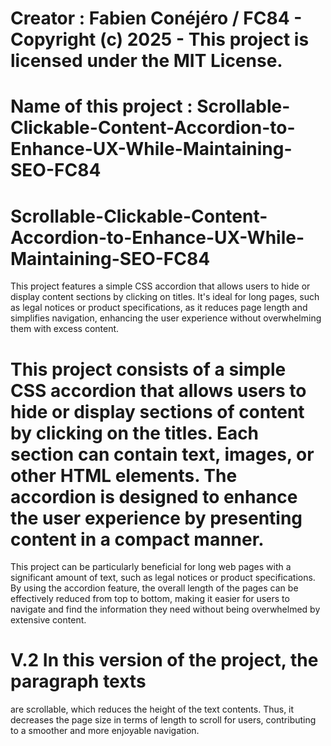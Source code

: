 # Creator : Fabien Conéjéro / FC84 - Copyright (c) 2025 - This project is licensed under the MIT License.
# Name of this project : Scrollable-Clickable-Content-Accordion-to-Enhance-UX-While-Maintaining-SEO-FC84

# Scrollable-Clickable-Content-Accordion-to-Enhance-UX-While-Maintaining-SEO-FC84
 This project features a simple CSS accordion that allows users to hide or display content sections by clicking on titles. It's ideal for long pages, such as legal notices or product specifications, as it reduces page length and simplifies navigation, enhancing the user experience without overwhelming them with excess content.

# This project consists of a simple CSS accordion that allows users to hide or display sections of content by clicking on the titles. Each section can contain text, images, or other HTML elements. The accordion is designed to enhance the user experience by presenting content in a compact manner.

This project can be particularly beneficial for long web pages with a significant amount of text, such as legal notices or product specifications. By using the accordion feature, the overall length of the pages can be effectively reduced from top to bottom, making it easier for users to navigate and find the information they need without being overwhelmed by extensive content.

# V.2 In this version of the project, the paragraph texts 
are scrollable, which reduces the height of the text 
contents. Thus, it decreases the page size in terms 
of length to scroll for users, contributing to a smoother 
and more enjoyable navigation.

